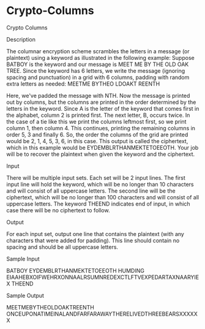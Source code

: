 # Crypto-Columns

Crypto Columns

Description

The columnar encryption scheme scrambles the letters in a message (or plaintext) using a keyword as illustrated in the following example: Suppose BATBOY is the keyword and our message is MEET ME BY THE OLD OAK TREE. Since the keyword has 6 letters, we write the message (ignoring spacing and punctuation) in a grid with 6 columns, padding with random extra letters as needed: 
MEETME 
BYTHEO 
LDOAKT 
REENTH

Here, we've padded the message with NTH. Now the message is printed out by columns, but the columns are printed in the order determined by the letters in the keyword. Since A is the letter of the keyword that comes first in the alphabet, column 2 is printed first. The next letter, B, occurs twice. In the case of a tie like this we print the columns leftmost first, so we print column 1, then column 4. This continues, printing the remaining columns in order 5, 3 and finally 6. So, the order the columns of the grid are printed would be 2, 1, 4, 5, 3, 6, in this case. This output is called the ciphertext, which in this example would be EYDEMBLRTHANMEKTETOEEOTH. Your job will be to recover the plaintext when given the keyword and the ciphertext. 

Input

There will be multiple input sets. Each set will be 2 input lines. The first input line will hold the keyword, which will be no longer than 10 characters and will consist of all uppercase letters. The second line will be the ciphertext, which will be no longer than 100 characters and will consist of all uppercase letters. The keyword THEEND indicates end of input, in which case there will be no ciphertext to follow.

Output

For each input set, output one line that contains the plaintext (with any characters that were added for padding). This line should contain no spacing and should be all uppercase letters.

Sample Input

BATBOY
EYDEMBLRTHANMEKTETOEEOTH
HUMDING
EIAAHEBXOIFWEHRXONNAALRSUMNREDEXCTLFTVEXPEDARTAXNAARYIEX
THEEND

Sample Output

MEETMEBYTHEOLDOAKTREENTH
ONCEUPONATIMEINALANDFARFARAWAYTHERELIVEDTHREEBEARSXXXXXX

